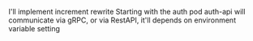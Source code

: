 I'll implement increment rewrite
Starting with the auth pod
auth-api will communicate via gRPC, or via RestAPI,
it'll depends on environment variable setting
